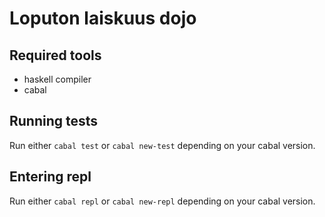 # Loputon laiskuus dojo

## Required tools

- haskell compiler
- cabal

## Running tests

Run either `cabal test` or `cabal new-test` depending on your cabal version.

## Entering repl

Run either `cabal repl` or `cabal new-repl` depending on your cabal version.
